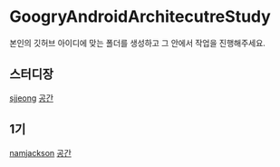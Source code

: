 # GoogryAndroidArchitecutreStudy

본인의 깃허브 아이디에 맞는 폴더를 생성하고 그 안에서 작업을 진행해주세요.

## 스터디장
[sjjeong](https://github.com/sjjeong) [공간](https://github.com/sjjeong/GoogryAndroidArchitecutreStudy/tree/master/sjjeong)

## 1기

[namjackson](https://github.com/namjackson) [공간](https://github.com/sjjeong/GoogryAndroidArchitecutreStudy/tree/master/namjackson)
